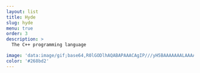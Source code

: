 ```yaml
---
layout: list
title: Hyde
slug: hyde
menu: true
order: 3
description: >
  The C++ programming language

image: 'data:image/gif;base64,R0lGODlhAQABAPAAACAgIP///yH5BAAAAAAALAAAAAABAAEAAAICRAEAOw=='
color: '#268bd2'
---
```

